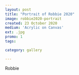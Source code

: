 ```yaml
---
layout: post
title: "Portrait of Robbie 2020"
image: robbie2020-portrait
created: 23 October 2020
medium: 'Acrylic on Canvas'
ext: .jpg
promo: 1
tags:

category: gallery

---
```


Robbie
